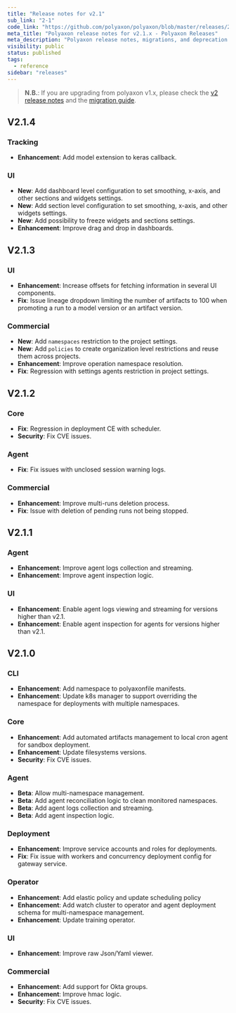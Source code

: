 ```yaml
---
title: "Release notes for v2.1"
sub_link: "2-1"
code_link: "https://github.com/polyaxon/polyaxon/blob/master/releases/2-1.md"
meta_title: "Polyaxon release notes for v2.1.x - Polyaxon Releases"
meta_description: "Polyaxon release notes, migrations, and deprecation notes for v2.1.x."
visibility: public
status: published
tags:
  - reference
sidebar: "releases"
---
```


> **N.B.**: If you are upgrading from polyaxon v1.x, please check the [v2 release notes](/docs/releases/2-0/) and the [migration guide](/docs/resources/migration/#migration-from-v1x-to-v2y).

## V2.1.4

### Tracking

 * **Enhancement**: Add model extension to keras callback.

### UI

 * **New**: Add dashboard level configuration to set smoothing, x-axis, and other sections and widgets settings.
 * **New**: Add section level configuration to set smoothing, x-axis, and other widgets settings.
 * **New**: Add possibility to freeze widgets and sections settings.
 * **Enhancement**: Improve drag and drop in dashboards.

## V2.1.3

### UI

 * **Enhancement**: Increase offsets for fetching information in several UI components.
 * **Fix**: Issue lineage dropdown limiting the number of artifacts to 100 when promoting a run to a model version or an artifact version.

### Commercial

  * **New**: Add `namespaces` restriction to the project settings.
  * **New**: Add `policies` to create organization level restrictions and reuse them across projects.
  * **Enhancement**: Improve operation namespace resolution.
  * **Fix**: Regression with settings agents restriction in project settings.

## V2.1.2

### Core

 * **Fix**: Regression in deployment CE with scheduler.
 * **Security**: Fix CVE issues.

### Agent

 * **Fix**: Fix issues with unclosed session warning logs.

### Commercial

  * **Enhancement**: Improve multi-runs deletion process.
  * **Fix**: Issue with deletion of pending runs not being stopped.

## V2.1.1

### Agent

 * **Enhancement**: Improve agent logs collection and streaming.
 * **Enhancement**: Improve agent inspection logic.

### UI

 * **Enhancement**: Enable agent logs viewing and streaming for versions higher than v2.1.
 * **Enhancement**: Enable agent inspection for agents for versions higher than v2.1.



## V2.1.0

### CLI

 * **Enhancement**: Add namespace to polyaxonfile manifests.
 * **Enhancement**: Update k8s manager to support overriding the namespace for deployments with multiple namespaces.

### Core

 * **Enhancement**: Add automated artifacts management to local cron agent for sandbox deployment.
 * **Enhancement**: Update filesystems versions.
 * **Security**: Fix CVE issues.

### Agent

 * **Beta**: Allow multi-namespace management.
 * **Beta**: Add agent reconciliation logic to clean monitored namespaces.
 * **Beta**: Add agent logs collection and streaming.
 * **Beta**: Add agent inspection logic.

### Deployment

 * **Enhancement**: Improve service accounts and roles for deployments.
 * **Fix**: Fix issue with workers and concurrency deployment config for gateway service.

### Operator

 * **Enhancement**: Add elastic policy and update scheduling policy
 * **Enhancement**: Add watch cluster to operator and agent deployment schema for multi-namespace management.
 * **Enhancement**: Update training operator.

### UI

 * **Enhancement**: Improve raw Json/Yaml viewer.

### Commercial

  * **Enhancement**: Add support for Okta groups.
  * **Enhancement**: Improve hmac logic.
  * **Security**: Fix CVE issues.
